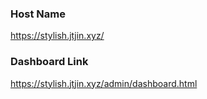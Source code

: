 ### Host Name

https://stylish.jtjin.xyz/

### Dashboard Link

https://stylish.jtjin.xyz/admin/dashboard.html



